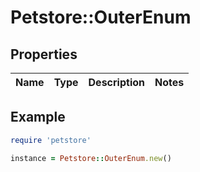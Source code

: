 # Petstore::OuterEnum

## Properties

| Name | Type | Description | Notes |
| ---- | ---- | ----------- | ----- |

## Example

```ruby
require 'petstore'

instance = Petstore::OuterEnum.new()
```

